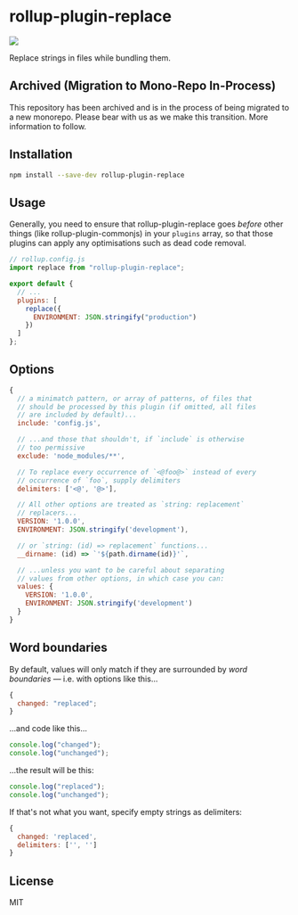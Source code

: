 # rollup-plugin-replace

[![](https://img.shields.io/npm/v/rollup-plugin-replace.svg?style=flat)](https://www.npmjs.com/package/rollup-plugin-replace)

Replace strings in files while bundling them.

## Archived (Migration to Mono-Repo In-Process)

This repository has been archived and is in the process of being migrated to a new monorepo. Please bear with us as we make this transition. More information to follow.

## Installation

```bash
npm install --save-dev rollup-plugin-replace
```

## Usage

Generally, you need to ensure that rollup-plugin-replace goes _before_ other things (like rollup-plugin-commonjs) in your `plugins` array, so that those plugins can apply any optimisations such as dead code removal.

```js
// rollup.config.js
import replace from "rollup-plugin-replace";

export default {
  // ...
  plugins: [
    replace({
      ENVIRONMENT: JSON.stringify("production")
    })
  ]
};
```

## Options

```js
{
  // a minimatch pattern, or array of patterns, of files that
  // should be processed by this plugin (if omitted, all files
  // are included by default)...
  include: 'config.js',

  // ...and those that shouldn't, if `include` is otherwise
  // too permissive
  exclude: 'node_modules/**',

  // To replace every occurrence of `<@foo@>` instead of every
  // occurrence of `foo`, supply delimiters
  delimiters: ['<@', '@>'],

  // All other options are treated as `string: replacement`
  // replacers...
  VERSION: '1.0.0',
  ENVIRONMENT: JSON.stringify('development'),

  // or `string: (id) => replacement` functions...
  __dirname: (id) => `'${path.dirname(id)}'`,

  // ...unless you want to be careful about separating
  // values from other options, in which case you can:
  values: {
    VERSION: '1.0.0',
    ENVIRONMENT: JSON.stringify('development')
  }
}
```

## Word boundaries

By default, values will only match if they are surrounded by _word boundaries_ — i.e. with options like this...

```js
{
  changed: "replaced";
}
```

...and code like this...

```js
console.log("changed");
console.log("unchanged");
```

...the result will be this:

```js
console.log("replaced");
console.log("unchanged");
```

If that's not what you want, specify empty strings as delimiters:

```js
{
  changed: 'replaced',
  delimiters: ['', '']
}
```

## License

MIT
